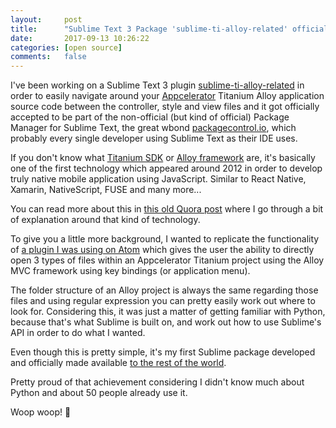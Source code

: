 ```yaml
---
layout:     post
title:      "Sublime Text 3 Package 'sublime-ti-alloy-related' officially released!"
date:       2017-09-13 10:26:22
categories: [open source]
comments:   false
---
```


I've been working on a Sublime Text 3 plugin [sublime-ti-alloy-related](https://github.com/Cyber-Duck/sublime-ti-alloy-related)
in order to easily navigate around your [Appcelerator](https://www.appcelerator.com/) Titanium Alloy application source code between the controller,
style and view files and it got officially accepted to be part of the non-official (but kind of official)
Package Manager for Sublime Text, the great wbond [packagecontrol.io](https://packagecontrol.io), which
probably every single developer using Sublime Text as their IDE uses.

<!--more-->

If you don't know what [Titanium SDK](http://docs.appcelerator.com/platform/latest/#!/guide/Titanium_SDK) or [Alloy framework](http://docs.appcelerator.com/platform/latest/#!/guide/Alloy_Framework) are, it's basically one of the first technology which appeared around
2012 in order to develop truly native mobile application using JavaScript. Similar to React Native, Xamarin, NativeScript, FUSE and many more...

You can read more about this in [this old Quora post](https://www.quora.com/How-do-mobile-developers-feel-about-Titanium-Appcelerator)
where I go through a bit of explanation around that kind of technology.

To give you a little more background, I wanted to replicate the functionality of
[a plugin I was using on Atom](https://github.com/chrisgedrim/ti-alloy-related-plus) which gives the user the ability to directly open 3 types of files within an Appcelerator Titanium project using the Alloy MVC framework using key bindings (or application menu).

The folder structure of an Alloy project is always the same regarding those files and using regular
expression you can pretty easily work out where to look for. Considering this, it was just a matter of
getting familiar with Python, because that's what Sublime is built on, and work out how to use Sublime's API
in order to do what I wanted.

Even though this is pretty simple, it's my first Sublime package developed and officially made
available [to the rest of the world](https://packagecontrol.io/packages/Titanium%20Alloy%20Related).

Pretty proud of that achievement considering I didn't know much about Python and about 50 people already use it.

Woop woop! 🤙
